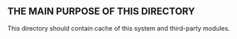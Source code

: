 

THE MAIN PURPOSE OF THIS DIRECTORY
---------------------------------------------------------------------

This directory should contain cache of this system and
third-party modules.
